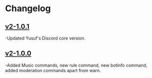 # Changelog

## [v2-1.0.1](https://github.com/Yusuf-s-Discord-bot/Yusuf-s-Moderation-Bot/releases/tag/V2-1.0.1)

-Updated Yusuf's Discord core version.

## [v2-1.0.0](https://github.com/Yusuf-s-Discord-bot/Yusuf-s-Moderation-Bot/releases/tag/V2-1.0.0)

-Added Music commands, new rule command, new botinfo command, added moderation commands apart from warn.